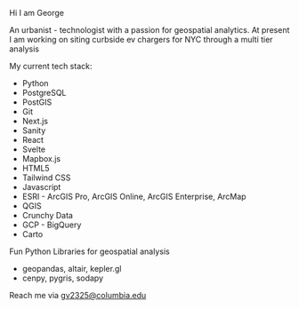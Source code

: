 Hi I am George

An urbanist - technologist with a passion for geospatial analytics. 
At present I am working on siting curbside ev chargers for NYC through a multi tier analysis

My current tech stack:
-  Python
-  PostgreSQL
-  PostGIS
-  Git
-  Next.js
-  Sanity
-  React
-  Svelte
-  Mapbox.js
-  HTML5
-  Tailwind CSS
-  Javascript
-  ESRI - ArcGIS Pro, ArcGIS Online, ArcGIS Enterprise, ArcMap
-  QGIS
-  Crunchy Data
-  GCP - BigQuery
-  Carto

Fun Python Libraries for geospatial analysis
-  geopandas, altair, kepler.gl
-  cenpy, pygris, sodapy

Reach me via 
gv2325@columbia.edu

<!---
gv2325/gv2325 is a ✨ special ✨ repository because its `README.md` (this file) appears on your GitHub profile.
You can click the Preview link to take a look at your changes.
--->
